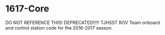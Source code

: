 # 1617-Core
DO NOT REFERENCE THIS!
DEPRECATED!!!!!
TJHSST ROV Team onboard and control station code for the 2016-2017 season.
